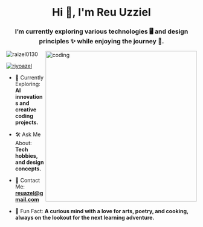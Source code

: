<h1 align="center">Hi 👋, I'm Reu Uzziel</h1>
<h3 align="center"> I’m currently exploring various technologies 🖥️ and design principles ✨ while enjoying the journey 🌟. </h3>

<img align="right" alt="coding" width="400" src="https://img.wattpad.com/307e4162f76b2ec8cebee1b6ba42cda7df59df6f/68747470733a2f2f73332e616d617a6f6e6177732e636f6d2f776174747061642d6d656469612d736572766963652f53746f7279496d6167652f4f6952487475452d6666626734673d3d2d3331353832363034392e313437376662343037366463346639363332333237323939353433332e676966">




<p align="left"> <img src="https://komarev.com/ghpvc/?username=raizel0130&label=Profile%20views&color=0e75b6&style=flat" alt="raizel0130" /> </p>

<p align="left"> <a href="[https://twitter.com/riyoazel](https://www.facebook.com/profile.php?id=100016802287424)" target="blank"><img src="https://img.shields.io/twitter/follow/riyoazel?logo=twitter&style=for-the-badge" alt="riyoazel" /></a> </p>

- 🌟 Currently Exploring: **AI innovations and creative coding projects.**
  
- 🛠️ Ask Me About: **Tech hobbies, and design concepts.**
  
- 📧 Contact Me: **reuazel@gmail.com**
  
- 🎉 Fun Fact: **A curious mind with a love for arts, poetry, and cooking, always on the lookout for the next learning adventure.**
